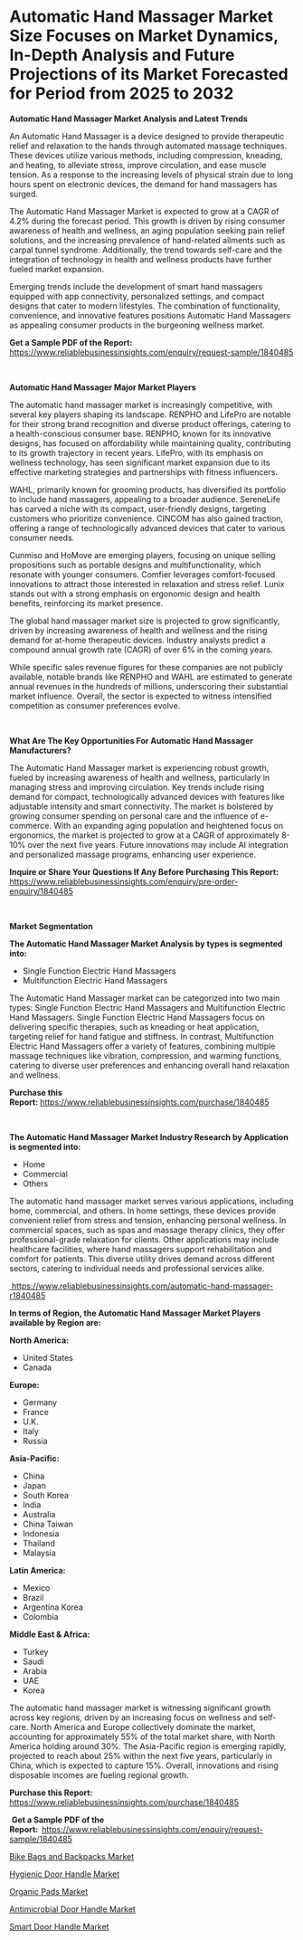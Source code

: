 <p><h1>Automatic Hand Massager Market Size Focuses on Market Dynamics, In-Depth Analysis and Future Projections of its Market Forecasted for Period from 2025 to 2032</h1></p><p><strong>Automatic Hand Massager Market Analysis and Latest Trends</strong></p>
<p><p>An Automatic Hand Massager is a device designed to provide therapeutic relief and relaxation to the hands through automated massage techniques. These devices utilize various methods, including compression, kneading, and heating, to alleviate stress, improve circulation, and ease muscle tension. As a response to the increasing levels of physical strain due to long hours spent on electronic devices, the demand for hand massagers has surged.</p><p>The Automatic Hand Massager Market is expected to grow at a CAGR of 4.2% during the forecast period. This growth is driven by rising consumer awareness of health and wellness, an aging population seeking pain relief solutions, and the increasing prevalence of hand-related ailments such as carpal tunnel syndrome. Additionally, the trend towards self-care and the integration of technology in health and wellness products have further fueled market expansion.</p><p>Emerging trends include the development of smart hand massagers equipped with app connectivity, personalized settings, and compact designs that cater to modern lifestyles. The combination of functionality, convenience, and innovative features positions Automatic Hand Massagers as appealing consumer products in the burgeoning wellness market.</p></p>
<p><strong>Get a Sample PDF of the Report:&nbsp;</strong> <a href="https://www.reliablebusinessinsights.com/enquiry/request-sample/1840485?utm_campaign=96&utm_medium=2&utm_source=Github&utm_content=ia&utm_term=08022025&utm_id=automatic-hand-massager">https://www.reliablebusinessinsights.com/enquiry/request-sample/1840485</a></p>
<p>&nbsp;</p>
<p><strong>Automatic Hand Massager Major Market Players</strong></p>
<p><p>The automatic hand massager market is increasingly competitive, with several key players shaping its landscape. RENPHO and LifePro are notable for their strong brand recognition and diverse product offerings, catering to a health-conscious consumer base. RENPHO, known for its innovative designs, has focused on affordability while maintaining quality, contributing to its growth trajectory in recent years. LifePro, with its emphasis on wellness technology, has seen significant market expansion due to its effective marketing strategies and partnerships with fitness influencers.</p><p>WAHL, primarily known for grooming products, has diversified its portfolio to include hand massagers, appealing to a broader audience. SereneLife has carved a niche with its compact, user-friendly designs, targeting customers who prioritize convenience. CINCOM has also gained traction, offering a range of technologically advanced devices that cater to various consumer needs.</p><p>Cunmiso and HoMove are emerging players, focusing on unique selling propositions such as portable designs and multifunctionality, which resonate with younger consumers. Comfier leverages comfort-focused innovations to attract those interested in relaxation and stress relief. Lunix stands out with a strong emphasis on ergonomic design and health benefits, reinforcing its market presence.</p><p>The global hand massager market size is projected to grow significantly, driven by increasing awareness of health and wellness and the rising demand for at-home therapeutic devices. Industry analysts predict a compound annual growth rate (CAGR) of over 6% in the coming years. </p><p>While specific sales revenue figures for these companies are not publicly available, notable brands like RENPHO and WAHL are estimated to generate annual revenues in the hundreds of millions, underscoring their substantial market influence. Overall, the sector is expected to witness intensified competition as consumer preferences evolve.</p></p>
<p>&nbsp;</p>
<p><strong>What Are The Key Opportunities For Automatic Hand Massager Manufacturers?</strong></p>
<p><p>The Automatic Hand Massager market is experiencing robust growth, fueled by increasing awareness of health and wellness, particularly in managing stress and improving circulation. Key trends include rising demand for compact, technologically advanced devices with features like adjustable intensity and smart connectivity. The market is bolstered by growing consumer spending on personal care and the influence of e-commerce. With an expanding aging population and heightened focus on ergonomics, the market is projected to grow at a CAGR of approximately 8-10% over the next five years. Future innovations may include AI integration and personalized massage programs, enhancing user experience.</p></p>
<p><strong>Inquire or Share Your Questions If Any Before Purchasing This Report:</strong> <a href="https://www.reliablebusinessinsights.com/enquiry/pre-order-enquiry/1840485?utm_campaign=96&utm_medium=2&utm_source=Github&utm_content=ia&utm_term=08022025&utm_id=automatic-hand-massager">https://www.reliablebusinessinsights.com/enquiry/pre-order-enquiry/1840485</a></p>
<p>&nbsp;</p>
<p><strong>Market Segmentation</strong></p>
<p><strong>The Automatic Hand Massager Market Analysis by types is segmented into:</strong></p>
<p><ul><li>Single Function Electric Hand Massagers</li><li>Multifunction Electric Hand Massagers</li></ul></p>
<p><p>The Automatic Hand Massager market can be categorized into two main types: Single Function Electric Hand Massagers and Multifunction Electric Hand Massagers. Single Function Electric Hand Massagers focus on delivering specific therapies, such as kneading or heat application, targeting relief for hand fatigue and stiffness. In contrast, Multifunction Electric Hand Massagers offer a variety of features, combining multiple massage techniques like vibration, compression, and warming functions, catering to diverse user preferences and enhancing overall hand relaxation and wellness.</p></p>
<p><strong>Purchase this Report:&nbsp;</strong><a href="https://www.reliablebusinessinsights.com/purchase/1840485?utm_campaign=96&utm_medium=2&utm_source=Github&utm_content=ia&utm_term=08022025&utm_id=automatic-hand-massager">https://www.reliablebusinessinsights.com/purchase/1840485</a></p>
<p>&nbsp;</p>
<p><strong>The Automatic Hand Massager Market Industry Research by Application is segmented into:</strong></p>
<p><ul><li>Home</li><li>Commercial</li><li>Others</li></ul></p>
<p><p>The automatic hand massager market serves various applications, including home, commercial, and others. In home settings, these devices provide convenient relief from stress and tension, enhancing personal wellness. In commercial spaces, such as spas and massage therapy clinics, they offer professional-grade relaxation for clients. Other applications may include healthcare facilities, where hand massagers support rehabilitation and comfort for patients. This diverse utility drives demand across different sectors, catering to individual needs and professional services alike.</p></p>
<p><a href="https://www.reliablebusinessinsights.com/automatic-hand-massager-r1840485?utm_campaign=96&utm_medium=2&utm_source=Github&utm_content=ia&utm_term=08022025&utm_id=automatic-hand-massager">&nbsp;https://www.reliablebusinessinsights.com/automatic-hand-massager-r1840485</a></p>
<p><strong>In terms of Region, the Automatic Hand Massager Market Players available by Region are:</strong></p>
<p>
    <p> <strong> North America: </strong>
        <ul>
            <li>United States</li>
            <li>Canada</li>
        </ul>
        </p> 
    <p> <strong> Europe: </strong>
        <ul>
            <li>Germany</li>
            <li>France</li>
            <li>U.K.</li>
            <li>Italy</li>
            <li>Russia</li>
        </ul>
        </p> 
    <p> <strong> Asia-Pacific: </strong>
        <ul>
            <li>China</li>
            <li>Japan</li>
            <li>South Korea</li>
            <li>India</li>
            <li>Australia</li>
            <li>China Taiwan</li>
            <li>Indonesia</li>
            <li>Thailand</li>
            <li>Malaysia</li>
        </ul>
        </p> 
    <p> <strong> Latin America: </strong>
        <ul>
            <li>Mexico</li>
            <li>Brazil</li>
            <li>Argentina Korea</li>
            <li>Colombia</li>
        </ul>
        </p> 
    <p> <strong> Middle East & Africa: </strong>
        <ul>
            <li>Turkey</li>
            <li>Saudi</li>
            <li>Arabia</li>
            <li>UAE</li>
            <li>Korea</li>
        </ul>
    </p>
    </p>
<p><p>The automatic hand massager market is witnessing significant growth across key regions, driven by an increasing focus on wellness and self-care. North America and Europe collectively dominate the market, accounting for approximately 55% of the total market share, with North America holding around 30%. The Asia-Pacific region is emerging rapidly, projected to reach about 25% within the next five years, particularly in China, which is expected to capture 15%. Overall, innovations and rising disposable incomes are fueling regional growth.</p></p>
<p><strong>Purchase this Report: </strong><a href="https://www.reliablebusinessinsights.com/purchase/1840485?utm_campaign=96&utm_medium=2&utm_source=Github&utm_content=ia&utm_term=08022025&utm_id=automatic-hand-massager">https://www.reliablebusinessinsights.com/purchase/1840485</a></p>
<p>&nbsp;<strong>Get a Sample PDF of the Report:&nbsp;&nbsp;</strong><a href="https://www.reliablebusinessinsights.com/enquiry/request-sample/1840485?utm_campaign=96&utm_medium=2&utm_source=Github&utm_content=ia&utm_term=08022025&utm_id=automatic-hand-massager">https://www.reliablebusinessinsights.com/enquiry/request-sample/1840485</a></p>
<p><strong></strong></p>
<p><p><a href="https://github.com/blasiasmienk/Market-Research-Report-List-1/blob/main/bike-bags-and-backpacks-market.md?utm_campaign=96&utm_medium=2&utm_source=Github&utm_content=ia&utm_term=08022025&utm_id=automatic-hand-massager">Bike Bags and Backpacks Market</a></p><p><a href="https://github.com/shadnfamoza/Market-Research-Report-List-1/blob/main/hygienic-door-handle-market.md?utm_campaign=96&utm_medium=2&utm_source=Github&utm_content=ia&utm_term=08022025&utm_id=automatic-hand-massager">Hygienic Door Handle Market</a></p><p><a href="https://github.com/swietanasso/Market-Research-Report-List-1/blob/main/organic-pads-market.md?utm_campaign=96&utm_medium=2&utm_source=Github&utm_content=ia&utm_term=08022025&utm_id=automatic-hand-massager">Organic Pads Market</a></p><p><a href="https://github.com/micbotam/Market-Research-Report-List-1/blob/main/antimicrobial-door-handle-market.md?utm_campaign=96&utm_medium=2&utm_source=Github&utm_content=ia&utm_term=08022025&utm_id=automatic-hand-massager">Antimicrobial Door Handle Market</a></p><p><a href="https://github.com/scaseiargas/Market-Research-Report-List-1/blob/main/smart-door-handle-market.md?utm_campaign=96&utm_medium=2&utm_source=Github&utm_content=ia&utm_term=08022025&utm_id=automatic-hand-massager">Smart Door Handle Market</a></p></p>
